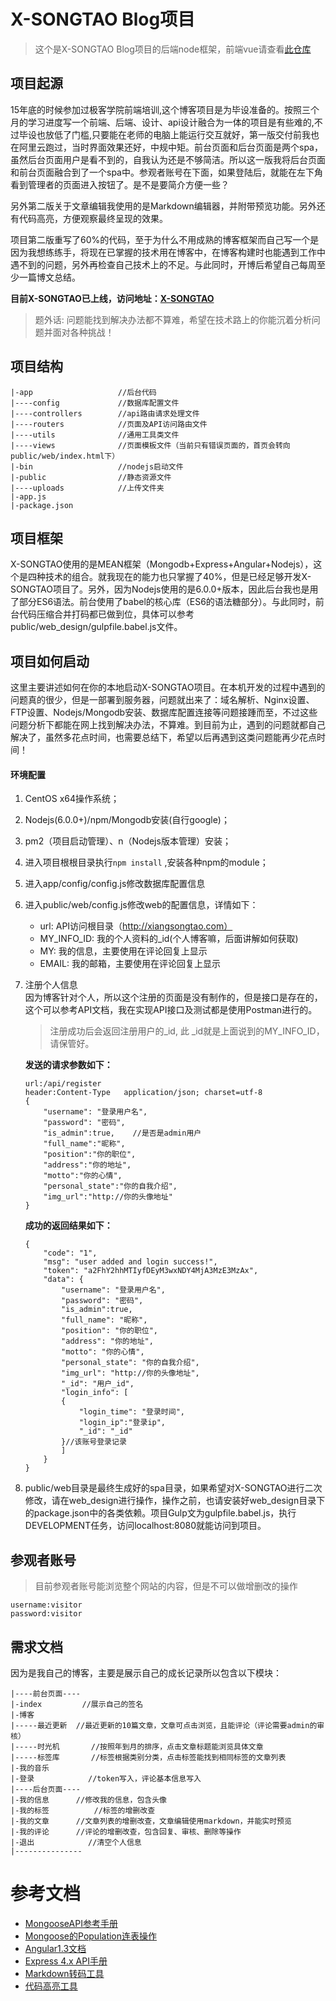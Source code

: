 X-SONGTAO Blog项目
===

> 这个是X-SONGTAO Blog项目的后端node框架，前端vue请查看[此仓库](https://github.com/xiangsongtao/X-SONGTAO-VUE)


项目起源
---

15年底的时候参加过极客学院前端培训,这个博客项目是为毕设准备的。按照三个月的学习进度写一个前端、后端、设计、api设计融合为一体的项目是有些难的,不过毕设也放低了门槛,只要能在老师的电脑上能运行交互就好，第一版交付前我也在阿里云跑过，当时界面效果还好，中规中矩。前台页面和后台页面是两个spa，虽然后台页面用户是看不到的，自我认为还是不够简洁。所以这一版我将后台页面和前台页面融合到了一个spa中。参观者账号在下面，如果登陆后，就能在左下角看到管理者的页面进入按钮了。是不是要简介方便一些？

另外第二版关于文章编辑我使用的是Markdown编辑器，并附带预览功能。另外还有代码高亮，方便观察最终呈现的效果。

项目第二版重写了60%的代码，至于为什么不用成熟的博客框架而自己写一个是因为我想练练手，将现在已掌握的技术用在博客中，在博客构建时也能遇到工作中遇不到的问题，另外再检查自己技术上的不足。与此同时，开博后希望自己每周至少一篇博文总结。

**目前X-SONGTAO已上线，访问地址：[X-SONGTAO](http://xiangsongtao.com)**

> 题外话: 问题能找到解决办法都不算难，希望在技术路上的你能沉着分析问题并面对各种挑战！


项目结构
---
```
|-app  					//后台代码
|----config  			//数据库配置文件
|----controllers  		//api路由请求处理文件
|----routers  			//页面及API访问路由文件
|----utils  			//通用工具类文件
|----views  			//页面模板文件（当前只有错误页面的，首页会转向public/web/index.html下）
|-bin  					//nodejs启动文件
|-public  				//静态资源文件  
|----uploads  			//上传文件夹
|-app.js  
|-package.json  
```

项目框架
---

X-SONGTAO使用的是MEAN框架（Mongodb+Express+Angular+Nodejs），这个是四种技术的组合。就我现在的能力也只掌握了40%，但是已经足够开发X-SONGTAO项目了。另外，因为Nodejs使用的是6.0.0+版本，因此后台我也是用了部分ES6语法。前台使用了babel的核心库（ES6的语法糖部分）。与此同时，前台代码压缩合并打码都已做到位，具体可以参考public/web_design/gulpfile.babel.js文件。


项目如何启动
---

这里主要讲述如何在你的本地启动X-SONGTAO项目。在本机开发的过程中遇到的问题真的很少，但是一部署到服务器，问题就出来了：域名解析、Nginx设置、FTP设置、Nodejs/Mongodb安装、数据库配置连接等问题接踵而至，不过这些问题分析下都能在网上找到解决办法，不算难。到目前为止，遇到的问题就都自己解决了，虽然多花点时间，也需要总结下，希望以后再遇到这类问题能再少花点时间！

#### 环境配置

1. CentOS x64操作系统；
2. Nodejs(6.0.0+)/npm/Mongodb安装(自行google)；
3. pm2（项目启动管理）、n（Nodejs版本管理）安装；
4. 进入项目根根目录执行`npm install` ,安装各种npm的module；
5. 进入app/config/config.js修改数据库配置信息
6. 进入public/web/config.js修改web的配置信息，详情如下：
	- url: API访问根目录（http://xiangsongtao.com）
	- MY_INFO_ID: 我的个人资料的_id(个人博客嘛，后面讲解如何获取)
	- MY: 我的信息，主要使用在评论回复上显示
	- EMAIL: 我的邮箱，主要使用在评论回复上显示
7. 注册个人信息  
	因为博客针对个人，所以这个注册的页面是没有制作的，但是接口是存在的，这个可以参考API文档，我在实现API接口及测试都是使用Postman进行的。
	
	> 注册成功后会返回注册用户的_id, 此 _id就是上面说到的MY_INFO_ID，请保管好。
	
	**发送的请求参数如下：**
	
	```
	url:/api/register
	header:Content-Type   application/json; charset=utf-8
	{
    	"username": "登录用户名",
    	"password": "密码",
    	"is_admin":true,	//是否是admin用户
    	"full_name":"昵称",
    	"position":"你的职位",
    	"address":"你的地址",
    	"motto":"你的心情",
    	"personal_state":"你的自我介绍",
    	"img_url":"http://你的头像地址"
	}
	```
	
	**成功的返回结果如下：** 
	
	```
	{
  		"code": "1",
  		"msg": "user added and login success!",
  		"token": "a2FhY2hhMTIyfDEyM3wxNDY4MjA3MzE3MzAx",
  		"data": {
    		"username": "登录用户名",
    		"password": "密码",
    		"is_admin":true,
    		"full_name": "昵称",
    		"position": "你的职位",
    		"address": "你的地址",
    		"motto": "你的心情",
    		"personal_state": "你的自我介绍",
    		"img_url": "http://你的头像地址",
    		"_id": "用户_id",
    		"login_info": [
      		{
        		"login_time": "登录时间",
        		"login_ip":"登录ip",
        		"_id": "_id"
      		}//该账号登录记录
    		]
  		}
	}
	```

	


8. public/web目录是最终生成好的spa目录，如果希望对X-SONGTAO进行二次修改，请在web_design进行操作，操作之前，也请安装好web_design目录下的package.json中的各类依赖。项目Gulp文为gulpfile.babel.js，执行DEVELOPMENT任务，访问localhost:8080就能访问到项目。




参观者账号
---


> 目前参观者账号能浏览整个网站的内容，但是不可以做增删改的操作


```
username:visitor
password:visitor
```




需求文档
---


因为是我自己的博客，主要是展示自己的成长记录所以包含以下模块：

```
|----前台页面---- 
|-index  		//展示自己的签名			
|-博客  
|-----最近更新	//最近更新的10篇文章，文章可点击浏览，且能评论（评论需要admin的审核）
|-----时光机		//按照年到月的排序，点击文章标题能浏览具体文章
|-----标签库		//标签根据类别分类，点击标签能找到相同标签的文章列表
|-我的音乐       
|-登录			//token写入，评论基本信息写入
|----后台页面----  			
|-我的信息		//修改我的信息，包含头像 
|-我的标签  		//标签的增删改查			
|-我的文章		//文章列表的增删改查，文章编辑使用markdown，并能实时预览
|-我的评论		//评论的增删改查，包含回复、审核、删除等操作
|-退出			//清空个人信息
|---------------  
```


参考文档
===

- [MongooseAPI参考手册](http://www.nodeclass.com/api/mongoose.html)
- [Mongoose的Population连表操作](http://www.tuicool.com/articles/73UBRb6)
- [Angular1.3文档](https://code.angularjs.org/1.3.0-beta.11/docs/api)
- [Express 4.x API手册](http://www.expressjs.com.cn/4x/api.html)
- [Markdown转码工具](https://www.npmjs.com/package/marked)
- [代码高亮工具](https://highlightjs.org)